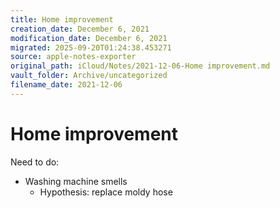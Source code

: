 ```yaml
---
title: Home improvement
creation_date: December 6, 2021
modification_date: December 6, 2021
migrated: 2025-09-20T01:24:38.453271
source: apple-notes-exporter
original_path: iCloud/Notes/2021-12-06-Home improvement.md
vault_folder: Archive/uncategorized
filename_date: 2021-12-06
---
```



# Home improvement 

Need to do:
- Washing machine smells
	- Hypothesis: replace moldy hose 

